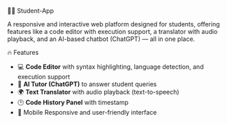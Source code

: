 🧑‍🎓 Student-App

A responsive and interactive web platform designed for students, offering features like a code editor with execution support, a translator with audio playback, and an AI-based chatbot (ChatGPT) — all in one place.

🔥 Features

- 💻 **Code Editor** with syntax highlighting, language detection, and execution support
- 🧠 **AI Tutor (ChatGPT)** to answer student queries
- 🌍 **Text Translator** with audio playback (text-to-speech)
- 🕑 **Code History Panel** with timestamp
- 📱 Mobile Responsive and user-friendly interface
